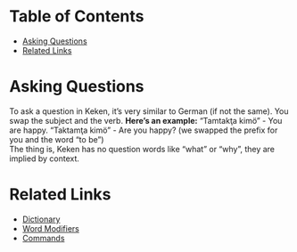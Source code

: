 # Table of Contents
- [Asking Questions](#asking-questions)
- [Related Links](#related-links)

# Asking Questions
To ask a question in Keken, it’s very similar to German (if not the same). You swap the subject and the verb.
**Here’s an example:**
“Tamtakţa kimö” - You are happy.
“Taktamţa kimö” - Are you happy? (we swapped the prefix for you and the word “to be”)  
The thing is, Keken has no question words like “what” or “why”, they are implied by context.

# Related Links
- [Dictionary](dictionary.md)
- [Word Modifiers](word_modifiers.md)
- [Commands](commands.md)